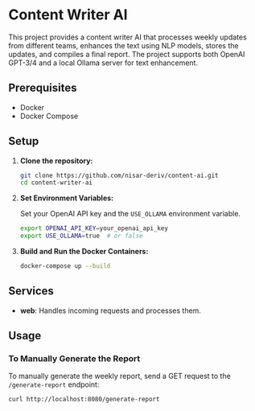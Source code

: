 # Content Writer AI

This project provides a content writer AI that processes weekly updates from different teams, enhances the text using NLP models, stores the updates, and compiles a final report. The project supports both OpenAI GPT-3/4 and a local Ollama server for text enhancement.

## Prerequisites

- Docker
- Docker Compose

## Setup

1. **Clone the repository:**

    ```sh
    git clone https://github.com/nisar-deriv/content-ai.git
    cd content-writer-ai
    ```

2. **Set Environment Variables:**

    Set your OpenAI API key and the `USE_OLLAMA` environment variable.

    ```sh
    export OPENAI_API_KEY=your_openai_api_key
    export USE_OLLAMA=true  # or false
    ```

3. **Build and Run the Docker Containers:**

    ```sh
    docker-compose up --build
    ```

## Services

- **web**: Handles incoming requests and processes them.

## Usage

### To Manually Generate the Report

To manually generate the weekly report, send a GET request to the `/generate-report` endpoint:

```sh
curl http://localhost:8080/generate-report